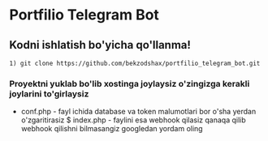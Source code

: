 # Portfilio Telegram Bot

## Kodni ishlatish bo'yicha qo'llanma!

```
1) git clone https://github.com/bekzodshax/portfilio_telegram_bot.git
```
### Proyektni yuklab bo'lib xostinga joylaysiz o'zingizga kerakli joylarini to'girlaysiz

* conf.php - fayl ichida database va token malumotlari bor o'sha yerdan o'zgaritirasiz
$ index.php - faylini esa webhook qilasiz qanaqa qilib webhook qilishni bilmasangiz googledan yordam oling
